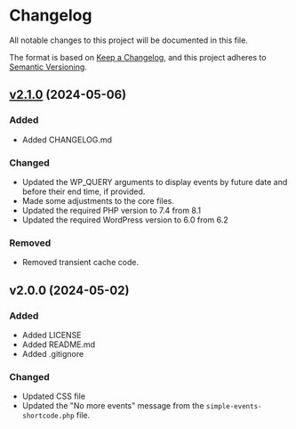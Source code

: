 # Changelog

All notable changes to this project will be documented in this file.

The format is based on [Keep a Changelog](https://keepachangelog.com/en/1.1.0/),
and this project adheres to [Semantic Versioning](https://semver.org/spec/v2.0.0.html).

## [v2.1.0] (2024-05-06)

### Added

- Added CHANGELOG.md

### Changed

- Updated the WP_QUERY arguments to display events by future date and before their end time, if provided.
- Made some adjustments to the core files.
- Updated the required PHP version to 7.4 from 8.1
- Updated the required WordPress version to 6.0 from 6.2

### Removed

- Removed transient cache code.

## v2.0.0 (2024-05-02)

### Added

- Added LICENSE
- Added README.md
- Added .gitignore

### Changed

- Updated CSS file
- Updated the "No more events" message from the `simple-events-shortcode.php` file.

[v2.1.0]: https://github.com/Level-Up-Studios-LLC/simple-events-calendar/releases/tag/v2.1.0